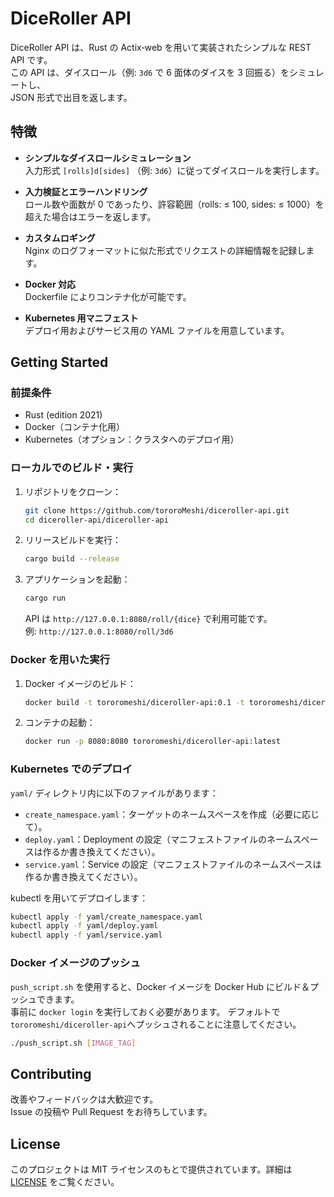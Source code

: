 # DiceRoller API

DiceRoller API は、Rust の Actix‑web を用いて実装されたシンプルな REST API です。  
この API は、ダイスロール（例: `3d6` で 6 面体のダイスを 3 回振る）をシミュレートし、  
JSON 形式で出目を返します。

## 特徴

- **シンプルなダイスロールシミュレーション**  
  入力形式 `[rolls]d[sides]` （例: `3d6`）に従ってダイスロールを実行します。

- **入力検証とエラーハンドリング**  
  ロール数や面数が 0 であったり、許容範囲（rolls: ≤ 100, sides: ≤ 1000）を超えた場合はエラーを返します。

- **カスタムロギング**  
  Nginx のログフォーマットに似た形式でリクエストの詳細情報を記録します。

- **Docker 対応**  
  Dockerfile によりコンテナ化が可能です。

- **Kubernetes 用マニフェスト**  
  デプロイ用およびサービス用の YAML ファイルを用意しています。

## Getting Started

### 前提条件

- Rust (edition 2021)
- Docker（コンテナ化用）
- Kubernetes（オプション：クラスタへのデプロイ用）

### ローカルでのビルド・実行

1. リポジトリをクローン：

   ```bash
   git clone https://github.com/tororoMeshi/diceroller-api.git
   cd diceroller-api/diceroller-api
   ```

2. リリースビルドを実行：

   ```bash
   cargo build --release
   ```

3. アプリケーションを起動：

   ```bash
   cargo run
   ```

   API は `http://127.0.0.1:8080/roll/{dice}` で利用可能です。  
   例: `http://127.0.0.1:8080/roll/3d6`

### Docker を用いた実行

1. Docker イメージのビルド：

   ```bash
   docker build -t tororomeshi/diceroller-api:0.1 -t tororomeshi/diceroller-api:latest .
   ```

2. コンテナの起動：

   ```bash
   docker run -p 8080:8080 tororomeshi/diceroller-api:latest
   ```

### Kubernetes でのデプロイ

`yaml/` ディレクトリ内に以下のファイルがあります：

- `create_namespace.yaml`：ターゲットのネームスペースを作成（必要に応じて）。
- `deploy.yaml`：Deployment の設定（マニフェストファイルのネームスペースは作るか書き換えてください）。
- `service.yaml`：Service の設定（マニフェストファイルのネームスペースは作るか書き換えてください）。

kubectl を用いてデプロイします：

```bash
kubectl apply -f yaml/create_namespace.yaml
kubectl apply -f yaml/deploy.yaml
kubectl apply -f yaml/service.yaml
```

### Docker イメージのプッシュ

`push_script.sh` を使用すると、Docker イメージを Docker Hub にビルド＆プッシュできます。  
事前に `docker login` を実行しておく必要があります。
デフォルトで`tororomeshi/diceroller-api`へプッシュされることに注意してください。

```bash
./push_script.sh [IMAGE_TAG]
```

## Contributing

改善やフィードバックは大歓迎です。  
Issue の投稿や Pull Request をお待ちしています。

## License

このプロジェクトは MIT ライセンスのもとで提供されています。詳細は [LICENSE](LICENSE) をご覧ください。
